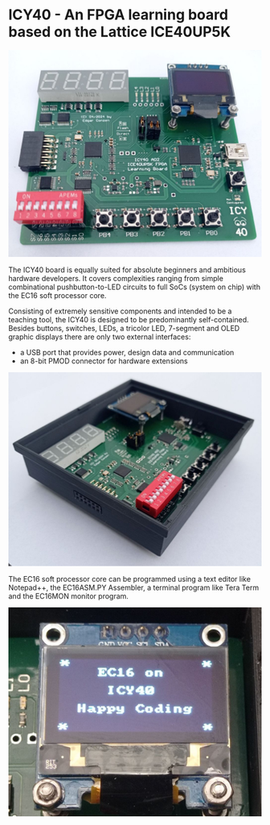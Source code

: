 # ICY40 - An FPGA learning board based on the Lattice ICE40UP5K 

<p float="left">
  <img src="/Doc/ICY40_board_fully_assembled.jpg" width="1000" />
</p>

The ICY40 board is equally suited for absolute beginners and ambitious hardware developers. It covers complexities ranging from
simple combinational pushbutton-to-LED circuits to full SoCs (system on chip) with the EC16 soft processor core.

Consisting of extremely sensitive components and intended to be a teaching tool, the ICY40 is designed to be predominantly self-contained.
Besides buttons, switches, LEDs, a tricolor LED, 7-segment and OLED graphic displays there are only two external interfaces: 
- a USB port that provides power, design data and communication
- an 8-bit PMOD connector for hardware extensions
<p float="right">
  <img src="/Doc/ICY40_in_housing.jpg" width="800" />
</p>

The EC16 soft processor core can be programmed using a text editor like Notepad++, the EC16ASM.PY Assembler, 
a terminal program like Tera Term and the EC16MON monitor program. 

<p float="left">
  <img src="/Doc/ICY40_EC16_writes_text_on_display.jpg" width="800" /> 
</p>

